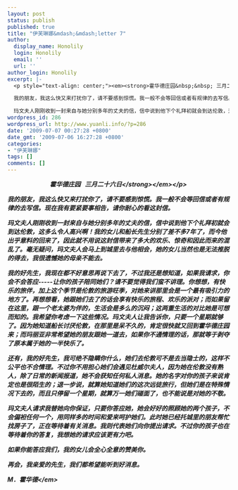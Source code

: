 ```yaml
---
layout: post
status: publish
published: true
title: "伊芙琳娜&mdash;&mdash;letter 7"
author:
  display_name: Honolily
  login: Honolily
  email: ''
  url: ''
author_login: Honolily
excerpt: |-
  <p style="text-align: center;"><em><strong>霍华德庄园&nbsp;&nbsp; 三月二十六日<&#47;strong><&#47;em><&#47;p>

  我的朋友，我这么快又来打扰你了，请不要感到惊慌。我一般不会等回信或者有规律的去写信。现在我有要紧要事相告，请你耐心的看这封信。

  玛文夫人刚刚收到一封来自与她分别多年的丈夫的信，信中说到他下个礼拜初就会到达伦敦，这多么令人高兴啊！我的女儿和船长先生分别了差不多7年了，而今他出乎意料的回来了，因此就不用说这封信带来了多大的欢乐、惊奇和因此而来的混乱了。毫无疑问，玛文夫人会马上到城里去与他相会，她的女儿当然也是无法推脱的得去，我很遗憾她的母亲不能去。
wordpress_id: 286
wordpress_url: http://www.yuanli.info/?p=286
date: '2009-07-07 00:27:28 +0800'
date_gmt: '2009-07-06 16:27:28 +0800'
categories:
- "伊芙琳娜"
tags: []
comments: []
---
```

<p style="text-align: center;"><em><strong>霍华德庄园&nbsp;&nbsp; 三月二十六日<&#47;strong><&#47;em><&#47;p></p>
<p>我的朋友，我这么快又来打扰你了，请不要感到惊慌。我一般不会等回信或者有规律的去写信。现在我有要紧要事相告，请你耐心的看这封信。</p>
<p>玛文夫人刚刚收到一封来自与她分别多年的丈夫的信，信中说到他下个礼拜初就会到达伦敦，这多么令人高兴啊！我的女儿和船长先生分别了差不多7年了，而今他出乎意料的回来了，因此就不用说这封信带来了多大的欢乐、惊奇和因此而来的混乱了。毫无疑问，玛文夫人会马上到城里去与他相会，她的女儿当然也是无法推脱的得去，我很遗憾她的母亲不能去。<a id="more"></a><a id="more-286"></a></p>
<p>我的好先生，我现在都不好意思再说下去了，不过我还是想知道，如果我请求，你会不会答应-----让你的孩子陪同她们？请不要觉得我们蛮不讲理。你想想，有快乐的旅伴，加上这个季节是伦敦的旅游旺季，对她来讲那里会是一个最有吸引力的地方了。再想想看，她跟她们去了的话会享有快乐的旅程、欢乐的派对；而如果留在这里，跟一个老太婆为伴的，生活会是多么的沉闷；这两重生活的对比她是可想而知的。我希望你考虑一下这些情况。玛文夫人让我告诉你，只要一个星期就够了。因为她知道船长讨厌伦敦，在那里是呆不久的，肯定很快就又回到霍华德庄园来；而玛丽亚非常希望她的朋友跟她一道去，如果你不通情理的话，那就等于剥夺了原本属于她的一半快乐了。</p>
<p>还有，我的好先生，我可绝不隐瞒你什么，她们去伦敦可不是去当隐士的，这样不公平也不合情理。不过你不用担心她们会遇见杜威尔夫人，因为她在伦敦没有熟人，除了日常的新闻报道，她不会获知任何私人消息。她的名字对你的孩子来说肯定也是很陌生的；退一步说，就算她知道她们的这次远徒旅行，但她们是在特殊情况下去的，而且只停留一个星期，就算万一她们碰面了，也不能说是对她的不敬。</p>
<p>玛文夫人请求我替她向你保证，只要你答应她，她会好好的照顾她的两个孩子，不会偏袒任何一个，用同样多的时间和爱来呵护她们。此时她已经托城里的朋友帮忙找房子了，正在等待着有关消息。我则代表她们向你提出请求。不过你的孩子也在等待着你的答复，我想她的请求应该更有力吧。</p>
<p>如果你能答应我们，我的女儿会全心全意的赞美你。</p>
<p>再会，我亲爱的先生，我们都希望能听到好消息。</p>
<p><em>M．霍华德<&#47;em></p>
